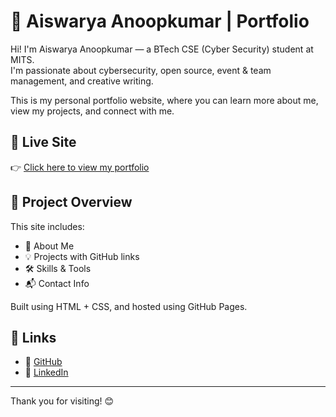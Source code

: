 # 💼 Aiswarya Anoopkumar | Portfolio

Hi! I'm Aiswarya Anoopkumar — a BTech CSE (Cyber Security) student at MITS.  
I'm passionate about cybersecurity, open source, event & team management, and creative writing.

This is my personal portfolio website, where you can learn more about me, view my projects, and connect with me.

## 🔗 Live Site

👉 [Click here to view my portfolio](https://aiswarya856.github.io/portfolio/)

## 📁 Project Overview

This site includes:

- 🧠 About Me
- 💡 Projects with GitHub links
- 🛠 Skills & Tools
- 📬 Contact Info

Built using HTML + CSS, and hosted using GitHub Pages.

## 📎 Links

- 🔗 [GitHub](https://github.com/aiswarya856)
- 🔗 [LinkedIn](https://www.linkedin.com/in/aiswaryaanoopkumar)

---

Thank you for visiting! 😊  
